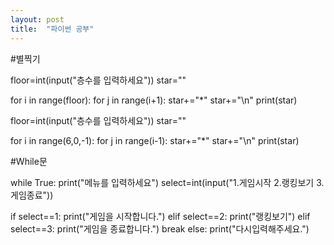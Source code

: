 ```yaml
---
layout: post
title:  "파이썬 공부"
---
```


#별찍기

floor=int(input("층수를 입력하세요"))
star=""

for i in range(floor):
for j in range(i+1):
star+="*"
star+="\n"
print(star)

floor=int(input("층수를 입력하세요"))
star=""

for i in range(6,0,-1):
for j in range(i-1):
star+="*"
star+="\n"
print(star)

#While문

while True:
print("메뉴를 입력하세요")
select=int(input("1.게임시작 2.랭킹보기 3.게임종료"))

if select==1:
print("게임을 시작합니다.")
elif select==2:
print("랭킹보기")
elif select==3:
print("게임을 종료합니다.")
break
else:
print("다시입력해주세요.")
